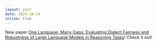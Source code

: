 ```yaml
---
layout: post
date: 2024-10-14
inline: true
---
```


New paper <a href="https://arxiv.org/abs/2410.11005" target="_blank">One Language, Many Gaps: Evaluating Dialect Fairness and Robustness of Large Language Models in Reasoning Tasks</a>! Check it out!